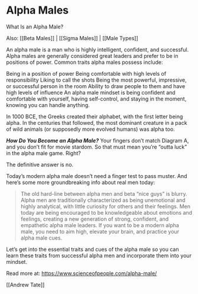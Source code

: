 # Alpha Males

What Is an Alpha Male?

Also: [[Beta Males]] | [[Sigma Males]] | [[Male Types]]

An alpha male is a man who is highly intelligent, confident, and successful. Alpha males are generally considered great leaders and prefer to be in positions of power. Common traits alpha males possess include:

Being in a position of power
Being comfortable with high levels of responsibility
Liking to call the shots
Being the most powerful, impressive, or successful person in the room
Ability to draw people to them and have high levels of influence
An alpha male mindset is being confident and comfortable with yourself, having self-control, and staying in the moment, knowing you can handle anything.

In 1000 BCE, the Greeks created their alphabet, with the first letter being alpha. In the centuries that followed, the most dominant creature in a pack of wild animals (or supposedly more evolved humans) was alpha too.

***How Do You Become an Alpha Male?***
Your fingers don’t match Diagram A, and you don’t fit for movie stardom. So that must mean you’re “outta luck” in the alpha male game. Right?

The definitive answer is no.

Today’s modern alpha male doesn’t need a finger test to pass muster. And here’s some more groundbreaking info about real men today:

> The old hard-line between alpha men and beta “nice guys” is blurry.
> Alpha men are traditionally characterized as being unemotional and highly analytical, with little curiosity for others and their feelings.
> Men today are being encouraged to be knowledgeable about emotions and feelings, creating a new generation of strong, confident, and empathetic alpha male leaders.
> If you want to be a modern alpha male, you need to aim high, elevate your brain, and practice your alpha male cues.

Let’s get into the essential traits and cues of the alpha male so you can learn these traits from successful alpha men and incorporate them into your mindset.

 Read more at: https://www.scienceofpeople.com/alpha-male/

[[Andrew Tate]]

